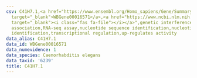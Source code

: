 ```yaml
---
csv: C41H7.1,<a href="https://www.ensembl.org/Homo_sapiens/Gene/Summary?db=core;g=WBGene00016571"
  target="_blank">WBGene00016571</a>,<a href="https://www.ncbi.nlm.nih.gov/pubmed/27496166"
  target="_blank"><i class="fas fa-file"></i></a>",genetic interference,functional
  association,RNA-seq assay,nucleotide sequence identification,nucleotide sequence
  identification,transcriptional regulation,up-regulates activity
data_alias: C41H7.1
data_id: WBGene00016571
data_numevidence: 1
data_species: Caenorhabditis elegans
data_taxid: '6239'
title: C41H7.1
---
```

